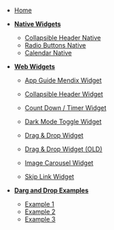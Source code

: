 <!-- docs/_sidebar.md -->

- [Home](/#main)

* **[Native Widgets](/native-widgets/index.md)**

  - [Collapsible Header Native](/native-widgets/CollapsibleHeaderNative.md)
  - [Radio Buttons Native](/native-widgets/RadioButtonNativeWidget.md)
  - [Calendar Native](/native-widgets/calendar-native-widget.md)

* **[Web Widgets](/web-widgets/index.md)**

  - [App Guide Mendix Widget](/web-widgets/app-guide-mendix-widget.md)
  - [Collapsible Header Widget](/web-widgets/collapsible-header-widget.md)
  - [Count Down / Timer Widget](/web-widgets/Countdowntimerwidget.md)
  - [Dark Mode Toggle Widget](/web-widgets/dark-mode-toggle-widget.md)
  - [Drag & Drop Widget](/web-widgets/drag-and-drop-widget.md)

  - [Drag & Drop Widget (OLD)](/web-widgets/drag-and-drop-widget-old.md)
  - [Image Carousel Widget](/web-widgets/image-carousel-widget.md)
  - [Skip Link Widget](/web-widgets/skip-link-widget.md)

* **[Darg and Drop Examples]()**

  - [Example 1](/web-widgets/dndExamples/example1.md)
  - [Example 2](/web-widgets/dndExamples/example2.md)
  - [Example 3](/web-widgets/dndExamples/example3.md)
